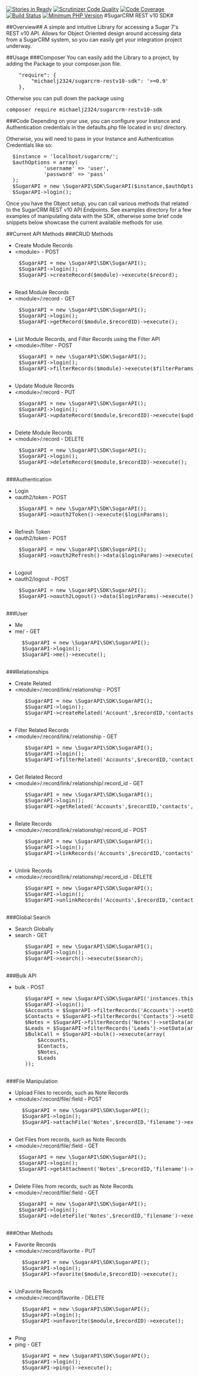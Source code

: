 [![Stories in Ready](https://badge.waffle.io/MichaelJ2324/sugarcrm-restv10-sdk.png?label=ready&title=Ready)](https://waffle.io/MichaelJ2324/sugarcrm-restv10-sdk)
[![Scrutinizer Code Quality](https://scrutinizer-ci.com/g/MichaelJ2324/sugarcrm-restv10-sdk/badges/quality-score.png?b=master)](https://scrutinizer-ci.com/g/MichaelJ2324/sugarcrm-restv10-sdk/?branch=master)
[![Code Coverage](https://scrutinizer-ci.com/g/MichaelJ2324/sugarcrm-restv10-sdk/badges/coverage.png?b=master)](https://scrutinizer-ci.com/g/MichaelJ2324/sugarcrm-restv10-sdk/?branch=master)
[![Build Status](https://scrutinizer-ci.com/g/MichaelJ2324/sugarcrm-restv10-sdk/badges/build.png?b=master)](https://scrutinizer-ci.com/g/MichaelJ2324/sugarcrm-restv10-sdk/build-status/master)
[![Minimum PHP Version](https://img.shields.io/badge/php-%3E%3D%205.3-8892BF.svg)](https://php.net/)
#SugarCRM REST v10 SDK#

##Overview##
A simple and intuitive Library for accessing a Sugar 7's REST v10 API. Allows for Object Oriented design around accessing data from a SugarCRM system, so you can easily get your integration project underway.

##Usage
###Composer
You can easily add the Library to a project, by adding the Package to your composer.json file.
<pre>
    "require": {
        "michaelj2324/sugarcrm-restv10-sdk": '>=0.9'
    },
</pre>
Otherwise you can pull down the package using
<pre>composer require michaelj2324/sugarcrm-restv10-sdk</pre>

###Code
Depending on your use, you can configure your Instance and Authentication credentials in the defaults.php file located in src/ directory.

Otherwise, you will need to pass in your Instance and Authentication Credentials like so:
<pre>
  $instance = 'localhost/sugarcrm/';
  $authOptions = array(
            'username' => 'user',
            'password' => 'pass'
  );
  $SugarAPI = new \SugarAPI\SDK\SugarAPI($instance,$authOptions);
  $SugarAPI->login();
</pre>
Once you have the Object setup, you can call various methods that related to the SugarCRM REST v10 API Endpoints.
See examples directory for a few examples of manipulating data with the SDK, otherwise some brief code snippets below showcase the current available methods for use.

##Current API Methods
###CRUD Methods
- Create Module Records
 - \<module\> - POST
 <pre>
    $SugarAPI = new \SugarAPI\SDK\SugarAPI();
    $SugarAPI->login();
    $SugarAPI->createRecord($module)->execute($record);
 </pre>
- Read Module Records
 - \<module\>/:record - GET
 <pre>
    $SugarAPI = new \SugarAPI\SDK\SugarAPI();
    $SugarAPI->login();
    $SugarAPI->getRecord($module,$recordID)->execute();
 </pre>
- List Module Records, and Filter Records using the Filter API
 - \<module\>/filter - POST
 <pre>
    $SugarAPI = new \SugarAPI\SDK\SugarAPI();
    $SugarAPI->login();
    $SugarAPI->filterRecords($module)->execute($filterParams);
  </pre>
- Update Module Records
 - \<module\>/:record - PUT
 <pre>
    $SugarAPI = new \SugarAPI\SDK\SugarAPI();
    $SugarAPI->login();
    $SugarAPI->updateRecord($module,$recordID)->execute($updatedData);
 </pre>
- Delete Module Records
 - \<module\>/:record - DELETE
 <pre>
    $SugarAPI = new \SugarAPI\SDK\SugarAPI();
    $SugarAPI->login();
    $SugarAPI->deleteRecord($module,$recordID)->execute();
 </pre>
 
###Authentication
- Login
 - oauth2/token - POST
  <pre>
    $SugarAPI = new \SugarAPI\SDK\SugarAPI();
    $SugarAPI->oauth2Token()->execute($loginParams);
  </pre>
- Refresh Token
 - oauth2/token - POST
  <pre>
    $SugarAPI = new \SugarAPI\SDK\SugarAPI();
    $SugarAPI->oauth2Refresh()->data($loginParams)->execute();
  </pre>
- Logout
 - oauth2/logout - POST
  <pre>
    $SugarAPI = new \SugarAPI\SDK\SugarAPI();
    $SugarAPI->oauth2Logout()->data($loginParams)->execute();
  </pre>
  
###User
- Me
 - me/ - GET
 <pre>
     $SugarAPI = new \SugarAPI\SDK\SugarAPI();
     $SugarAPI->login();
     $SugarAPI->me()->execute();
  </pre>
  
###Relationships
- Create Related
 - \<module\>/:record/link/:relationship - POST
 <pre>
      $SugarAPI = new \SugarAPI\SDK\SugarAPI();
      $SugarAPI->login();
      $SugarAPI->createRelated('Account',$recordID,'contacts')->execute($contactRecord);
  </pre>
- Filter Related Records
 - \<module\>/:record/link/:relationship - GET
 <pre>
      $SugarAPI = new \SugarAPI\SDK\SugarAPI();
      $SugarAPI->login();
      $SugarAPI->filterRelated('Accounts',$recordID,'contacts')->execute($filters);
  </pre>
- Get Related Record
 - \<module\>/:record/link/:relationship/:record_id - GET
 <pre>
      $SugarAPI = new \SugarAPI\SDK\SugarAPI();
      $SugarAPI->login();
      $SugarAPI->getRelated('Accounts',$recordID,'contacts',$contactId)->execute();
  </pre>
- Relate Records
 - \<module\>/:record/link/:relationship/:record_id - POST
 <pre>
      $SugarAPI = new \SugarAPI\SDK\SugarAPI();
      $SugarAPI->login();
      $SugarAPI->linkRecords('Accounts',$recordID,'contacts',$contactId)->execute();
  </pre>
- Unlink Records
 - \<module\>/:record/link/:relationship/:record_id - DELETE
 <pre>
      $SugarAPI = new \SugarAPI\SDK\SugarAPI();
      $SugarAPI->login();
      $SugarAPI->unlinkRecords('Accounts',$recordID,'contacts',$contactId)->execute();
  </pre>
  
###Global Search
- Search Globally
 - search - GET
 <pre>
      $SugarAPI = new \SugarAPI\SDK\SugarAPI();
      $SugarAPI->login();
      $SugarAPI->search()->execute($search);
  </pre>

###Bulk API
- bulk - POST
 <pre>
      $SugarAPI = new \SugarAPI\SDK\SugarAPI('instances.this/Pro/7700/',array('username' => 'admin','password'=>'asdf'));
      $SugarAPI->login();
      $Accounts = $SugarAPI->filterRecords('Accounts')->setData(array('max_num'=> 5));
      $Contacts = $SugarAPI->filterRecords('Contacts')->setData(array('max_num'=> 1));
      $Notes = $SugarAPI->filterRecords('Notes')->setData(array('max_num'=> 3));
      $Leads = $SugarAPI->filterRecords('Leads')->setData(array('max_num'=> 2));
      $BulkCall = $SugarAPI->bulk()->execute(array(
          $Accounts,
          $Contacts,
          $Notes,
          $Leads
      ));
  </pre>

###File Manipulation
- Upload Files to records, such as Note Records
 - \<module\>/:record/file/:field - POST
 <pre>
     $SugarAPI = new \SugarAPI\SDK\SugarAPI();
     $SugarAPI->login();
     $SugarAPI->attachFile('Notes',$recordID,'filename')->execute('/path/to/file');
 </pre>
- Get Files from records, such as Note Records
 - \<module\>/:record/file/:field - GET
 <pre>
    $SugarAPI = new \SugarAPI\SDK\SugarAPI();
    $SugarAPI->login();
    $SugarAPI->getAttachment('Notes',$recordID,'filename')->execute();
 </pre>
- Delete Files from records, such as Note Records
 - \<module\>/:record/file/:field - GET
 <pre>
    $SugarAPI = new \SugarAPI\SDK\SugarAPI();
    $SugarAPI->login();
    $SugarAPI->deleteFile('Notes',$recordID,'filename')->execute();
 </pre>
 
###Other Methods
- Favorite Records
 - \<module\>/:record/favorite - PUT
 <pre>
     $SugarAPI = new \SugarAPI\SDK\SugarAPI();
     $SugarAPI->login();
     $SugarAPI->favorite($module,$recordID)->execute();
 </pre>
- UnFavorite Records
 - \<module\>/:record/favorite - DELETE
 <pre>
     $SugarAPI = new \SugarAPI\SDK\SugarAPI();
     $SugarAPI->login();
     $SugarAPI->unfavorite($module,$recordID)->execute();
 </pre>
- Ping
 - ping - GET
 <pre>
     $SugarAPI = new \SugarAPI\SDK\SugarAPI();
     $SugarAPI->login();
     $SugarAPI->ping()->execute();
 </pre>


